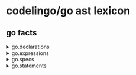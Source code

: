 # codelingo/go ast lexicon



##  go facts
<details><summary>go.declarations</summary><p>

#### Example of finding every declarations and having a review flow comment on it:

```yaml
tenets:
  - name: find_all_declarations
    doc:  Example query to find all instances of declarations
    flows:
      codelingo/review
	       comments: This is a declarations.
	   query: |
	     import codelingo/ast/go

	     @ review.comment
	     go.declarations
```
</p></details>

<details><summary>go.expressions</summary><p>

#### Example of finding every expressions and having a review flow comment on it:

```yaml
tenets:
  - name: find_all_expressions
    doc:  Example query to find all instances of expressions
    flows:
      codelingo/review
	       comments: This is a expressions.
	   query: |
	     import codelingo/ast/go

	     @ review.comment
	     go.expressions
```
</p></details>

<details><summary>go.specs</summary><p>

#### Example of finding every specs and having a review flow comment on it:

```yaml
tenets:
  - name: find_all_specs
    doc:  Example query to find all instances of specs
    flows:
      codelingo/review
	       comments: This is a specs.
	   query: |
	     import codelingo/ast/go

	     @ review.comment
	     go.specs
```
</p></details>

<details><summary>go.statements</summary><p>

#### Example of finding every statements and having a review flow comment on it:

```yaml
tenets:
  - name: find_all_statements
    doc:  Example query to find all instances of statements
    flows:
      codelingo/review
	       comments: This is a statements.
	   query: |
	     import codelingo/ast/go

	     @ review.comment
	     go.statements
```
</p></details>

